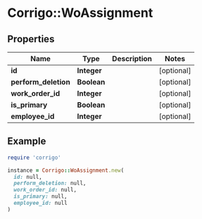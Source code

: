# Corrigo::WoAssignment

## Properties

| Name | Type | Description | Notes |
| ---- | ---- | ----------- | ----- |
| **id** | **Integer** |  | [optional] |
| **perform_deletion** | **Boolean** |  | [optional] |
| **work_order_id** | **Integer** |  | [optional] |
| **is_primary** | **Boolean** |  | [optional] |
| **employee_id** | **Integer** |  | [optional] |

## Example

```ruby
require 'corrigo'

instance = Corrigo::WoAssignment.new(
  id: null,
  perform_deletion: null,
  work_order_id: null,
  is_primary: null,
  employee_id: null
)
```


